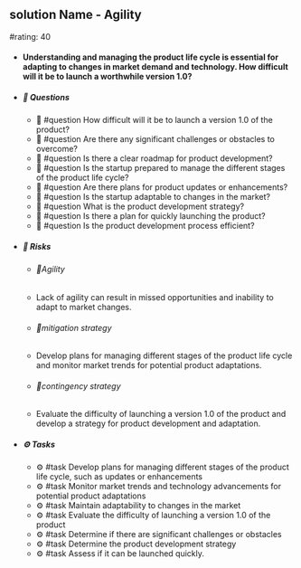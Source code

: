 ## solution Name - Agility
#rating: 40
- #### Understanding and managing the product life cycle is essential for adapting to changes in market demand and technology. How difficult will it be to launch a worthwhile version 1.0?
- ##### 💭 Questions
  - 💭 #question How difficult will it be to launch a version 1.0 of the product?
  - 💭 #question Are there any significant challenges or obstacles to overcome?
  - 💭 #question Is there a clear roadmap for product development?
  - 💭 #question Is the startup prepared to manage the different stages of the product life cycle?
  - 💭 #question Are there plans for product updates or enhancements?
  - 💭 #question Is the startup adaptable to changes in the market?
  - 💭 #question What is the product development strategy?
  - 💭 #question Is there a plan for quickly launching the product?
  - 💭 #question Is the product development process efficient?
- ##### 🚨 Risks

  - ###### 🚨Agility
  - Lack of agility can result in missed opportunities and inability to adapt to market changes.
  - ###### 🚨mitigation strategy
  - Develop plans for managing different stages of the product life cycle and monitor market trends for potential product adaptations.
  - ###### 🚨contingency strategy
  - Evaluate the difficulty of launching a version 1.0 of the product and develop a strategy for product development and adaptation.
- ##### ⚙️ Tasks
  - ⚙️ #task Develop plans for managing different stages of the product life cycle, such as updates or enhancements
  - ⚙️ #task  Monitor market trends and technology advancements for potential product adaptations
  - ⚙️ #task  Maintain adaptability to changes in the market
  - ⚙️ #task Evaluate the difficulty of launching a version 1.0 of the product
  - ⚙️ #task  Determine if there are significant challenges or obstacles
  - ⚙️ #task Determine the product development strategy
  - ⚙️ #task  Assess if it can be launched quickly.


